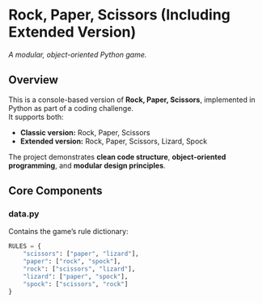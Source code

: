 # Rock, Paper, Scissors (Including Extended Version) 
*A modular, object-oriented Python game.*

## Overview
This is a console-based version of **Rock, Paper, Scissors**, implemented in Python as part of a coding challenge.  
It supports both:
- **Classic version:** Rock, Paper, Scissors  
- **Extended version:** Rock, Paper, Scissors, Lizard, Spock  

The project demonstrates **clean code structure**, **object-oriented programming**, and **modular design principles**.

## Core Components

### data.py
Contains the game’s rule dictionary:
```python
RULES = {
    "scissors": ["paper", "lizard"],
    "paper": ["rock", "spock"],
    "rock": ["scissors", "lizard"],
    "lizard": ["paper", "spock"],
    "spock": ["scissors", "rock"]
}